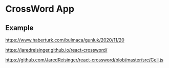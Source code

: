 # CrossWord App

## Example

https://www.haberturk.com/bulmaca/gunluk/2020/11/20

https://jaredreisinger.github.io/react-crossword/

https://github.com/JaredReisinger/react-crossword/blob/master/src/Cell.js
